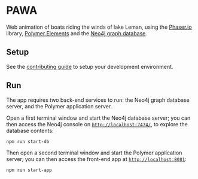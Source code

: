 # PAWA

Web animation of boats riding the winds of lake Leman, using the [Phaser.io](https://phaser.io) library, [Polymer Elements](https://elements.polymer-project.org) and the [Neo4j graph database](https://neo4j.com).

## Setup

See the [contributing guide](docs/CONTRIBUTING.md) to setup your development environment.

## Run

The app requires two back-end services to run: the Neo4j graph database server, and the Polymer application server.

Open a first terminal window and start the Neo4j database server; you can then access the Neo4j console on [`http://localhost:7474/`](http://localhost:7474/), to explore the database contents:

```bash
npm run start-db
```

Then open a second terminal window and start the Polymer application server; you can then access the front-end app at [`http://localhost:8081`](http://localhost:8081):

```bash
npm run start-app
```